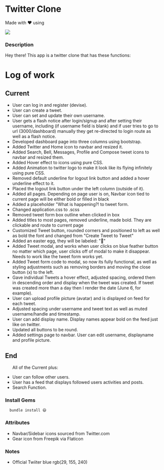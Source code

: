# Twitter Clone
Made with ❤️ using 

  <a href="https://skillicons.dev">
    <img src="https://skillicons.dev/icons?i=html,css,scss,ruby,rails" />
  </a>

### Description
Hey there! This app is a twitter clone that has these functions:


# Log of work

## Current
<ul>
  <li>User can log in and register (devise).</li>
  <li>User can create a tweet.</li>
  <li>User can set and update their own username.</li>
  <li>User gets a flash notice after login/signup and after setting their username, including (if username field is blank) and if user tries to go to url (3000/dashboard) manually they get re-directed to login route as well as a flash notice.</li>
  <li>Developed dashboard page into three columns using bootstrap.</li>
  <li>Added Twitter and Home icon to navbar and resized it.</li>
  <li>Added Search, Bell, Messages, Profile and Compose tweet icons to navbar and resized them.</li>
  <li>Added Hover effect to icons using pure CSS.</li>
  <li>Added Animation to twitter logo to make it look like its flying infinitely using pure CSS.</li>
  <li>Removed default underline for logout link button and added a hover underline effect to it.</li>
  <li>Placed the logout link button under the left column (outside of it).</li>
  <li>Added all pages. Depending on page user is on, Navbar icon tied to current page will be either bold or filled in black</li> 
  <li>Added a placeholder "What is happening?! to tweet form.</li>
  <li>Changed application.css to .scss</li>
  <li>Removed tweet form box outline when clicked in box</li>
  <li>Added titles to most pages, removed underline, made bold. They are clickable and route to current page</li>
  <li>Customized Tweet button, rounded corners and positioned to left as well as bold the font and changed from "Create Tweet to Tweet"</li>
  <li>Added an easter egg, they will be labeled: "🥚" </li>
  <li>Added Tweet modal, and works when user clicks on blue feather button no matter which page, user clicks off of modal to make it disappear. Needs to work like the tweet form works yet.</li>
  <li>Added Tweet form code to modal, so now its fully functional, as well as styling adjustments such as removing borders and moving the close button (x) to the left.</li>
  <li>Gave individual Tweets a hover effect, adjusted spacing, ordered them in descending order and display when the tweet was created. If tweet was created more than a day then I render the date (June 6, for example).</li>
  <li>User can upload profile picture (avatar) and is displayed on feed for each tweet.</li>
  <li>Adjusted spacing under username and tweet text as well as muted username/handle and timestamp.</li>
  <li>User can add display name. Display names appear bold on the feed just like on twitter.</li>
  <li>Updated all buttons to be round.</li>
  <li>Added settings page to navbar. User can edit username, displayname and profile picture.</li>
</ul>

## End 
<ul>
<p>All of the Current plus:</p>
  <li>User can follow other users.</li>
  <li>User has a feed that displays followed users activities and posts.</li>
  <li>Search Function.</li>
</ul>


### Install Gems

```
  bundle install 😄
```


### Attributes 
<ul>
  <li>Navbar/Sidebar icons sourced from Twitter.com</li>
  <li>Gear icon from Freepik via Flaticon</li>
</ul>


### Notes
<ul>  
  <li>Official Twiiter blue rgb(29, 155, 240)</li>
</ul>
